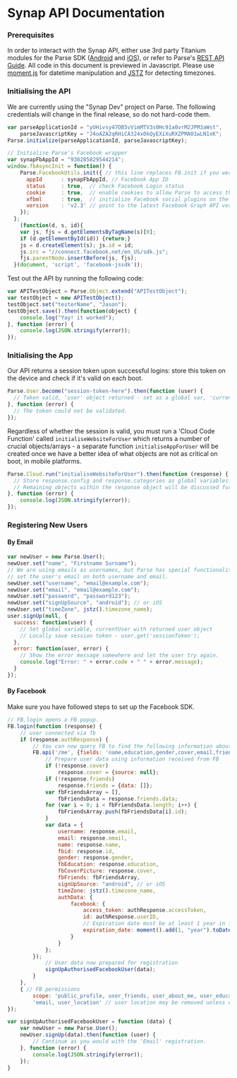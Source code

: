 # Synap API Documentation

### Prerequisites
In order to interact with the Synap API, either use 3rd party Titanium modules for the Parse SDK ([Android](https://github.com/ndizazzo/android-parse-titanium-module) and [iOS](https://github.com/ewindso/ios-parse-titanium-module)), or refer to Parse's [REST API Guide](https://parse.com/docs/rest/guide). All code in this document is previewed in Javascript. 
Please use [moment.js](http://momentjs.com/) for datetime manipulation and [JSTZ](http://pellepim.bitbucket.org/jstz/) for detecting timezones.

### Initialising the API
We are currently using the "Synap Dev" project on Parse. The following credentials will change
in the final release, so do not hard-code them.
```javascript
var parseApplicationId = "yUHivsy47OB5vVimMTV3s0Hc91a0vrM2JPM3aWst",
    parseJavascriptKey = "J4oAZA2qRHiCA324x0kQyEXiXuRXZPMA01wLN1xK";
Parse.initialize(parseApplicationId, parseJavascriptKey);

// Initialise Parse's Facebook wrapper
var synapFbAppId = "938285829544214";
window.fbAsyncInit = function() {
    Parse.FacebookUtils.init({ // this line replaces FB.init if you were to use FB's official SDK
      appId      : synapFbAppId, // Facebook App ID
      status     : true,  // check Facebook Login status
      cookie     : true,  // enable cookies to allow Parse to access the session
      xfbml      : true,  // initialize Facebook social plugins on the page
      version    : 'v2.3' // point to the latest Facebook Graph API version
    });
  };
    (function(d, s, id){
    var js, fjs = d.getElementsByTagName(s)[0];
    if (d.getElementById(id)) {return;}
    js = d.createElement(s); js.id = id;
    js.src = "//connect.facebook.net/en_US/sdk.js";
    fjs.parentNode.insertBefore(js, fjs);
  }(document, 'script', 'facebook-jssdk'));

```

Test out the API by running the following code:

```javascript
var APITestObject = Parse.Object.extend("APITestObject");
var testObject = new APITestObject();
testObject.set("testerName", "Jason");
testObject.save().then(function(object) {
    console.log("Yay! it worked");
}, function (error) {
    console.log(JSON.stringify(error));
});
```

### Initialising the App
Our API returns a session token upon successful logins: store this token on the device and check if it's valid on each boot.
```javascript
Parse.User.become("session-token-here").then(function (user) {
  // Token valid, 'user' object returned - set as a global var, 'currentUser'.
}, function (error) {
  // The token could not be validated.
});
```
Regardless of whether the session is valid, you must run a 'Cloud Code Function' called ```initialiseWebsiteForUser``` which returns a number of crucial objects/arrays - a separate function ```initialiseAppForUser``` will be created once we have a better idea of what objects are not as critical on boot, in mobile platforms.
```javascript
Parse.Cloud.run("initialiseWebsiteForUser").then(function (response) {
  // Store response.config and response.categories as global variables.
  // Remaining objects within the response object will be discussed further in the document.
}, function (error) {
    console.log(JSON.stringify(error));  
});
```

### Registering New Users
#### By Email
```javascript
var newUser = new Parse.User();
newUser.set("name", "Firstname Surname");
// We are using emails as usernames, but Parse has special functionality for the 'email' property. Therefore,
// set the user's email on both username and email.
newUser.set("username", "email@example.com");
newUser.set("email", "email@example.com");
newUser.set("password", "password123");
newUser.set("signUpSource", "android"); // or iOS
newUser.set("timeZone", jstz().timezone_name);
user.signUp(null, {
  success: function(user) {
    // Set global variable, currentUser with returned user object
    // Locally save session token - user.get('sessionToken');
  },
  error: function(user, error) {
    // Show the error message somewhere and let the user try again.
    console.log("Error: " + error.code + " " + error.message);
  }
});
```

#### By Facebook
Make sure you have followed steps to set up the Facebook SDK.

```javascript
// FB.login opens a FB popup.
FB.login(function (response) {
    // user connected via fb
    if (response.authResponse) {
        // You can now query FB to find the following information about the user.
        FB.api('/me', {fields: 'name,education,gender,cover,email,friends'}, function (response) {
            // Prepare user data using information received from FB
            if (!response.cover)
                response.cover = {source: null};
            if (!response.friends)
                response.friends = {data: []};
            var fbFriendsArray = [],
                fbFriendsData = response.friends.data;
            for (var i = 0; i < fbFriendsData.length; i++) {
                fbFriendsArray.push(fbFriendsData[i].id);
            }
            var data = {
                username: response.email,
                email: response.email,
                name: response.name,
                fbid: response.id,
                gender: response.gender,
                fbEducation: response.education,
                fbCoverPicture: response.cover,
                fbFriends: fbFriendsArray,
                signUpSource: "android", // or iOS          
                timeZone: jstz().timezone_name,
                authData: {
                    facebook: {
                        access_token: authResponse.accessToken,
                        id: authResponse.userID,
                        // Expiration date must be at least 1 year in front
                        expiration_date: moment().add(1, "year").toDate()
                    }
                }
            };
        });
            // User data now prepared for registration
            signUpAuthorisedFacebookUser(data);
        }
    }, 
    { // FB permissions
        scope: 'public_profile, user_friends, user_about_me, user_education_history,' +
        'email, user_location' // user location may be removed unless we have good reason to keep it
});

var signUpAuthorisedFacebookUser = function (data) {
    var newUser = new Parse.User();
    newUser.signUp(data).then(function (user) {
        // Continue as you would with the 'Email' registration.
    }, function (error) {
        console.log(JSON.stringify(error));
    });
}    
```












